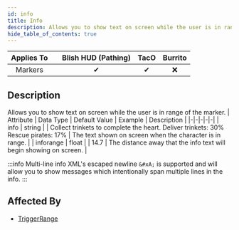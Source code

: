 ```yaml
---
id: info
title: Info
description: Allows you to show text on screen while the user is in range of the marker.
hide_table_of_contents: true
---
```

| Applies To | | Blish HUD (Pathing) | TacO | Burrito |
|-|-|-|-|-|
| <center>Markers</center> | | <center>✔</center> | <center>✔</center> | <center>❌</center> |


## Description
Allows you to show text on screen while the user is in range of the marker.
| Attribute | Data Type | Default Value | Example | Description |
|-|-|-|-|-|
| info | string |  | Collect trinkets to complete the heart.&#xA;Deliver trinkets: 30%&#xA;Rescue pirates: 17% | The text shown on screen when the character is in range. | 
| inforange | float |  | 14.7 | The distance away that the info text will begin showing on screen. | 

:::info Multi-line info
XML's escaped newline `&#xA;` is supported and will allow you to show messages which intentionally span multiple lines in the info.
:::


## Affected By
- [TriggerRange](/docs/marker-dev/attributes/triggerrange)

